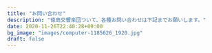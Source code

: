 ```yaml
---
title: "お問い合わせ"
description: "徳島交響楽団ついて、各種お問い合わせは下記までお願いします。"
date: 2020-11-26T22:40:28+09:00
bg_image: "images/computer-1185626_1920.jpg"
draft: false
---
```


